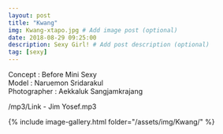 ```yaml
---
layout: post
title: "Kwang"
img: Kwang-xtapo.jpg # Add image post (optional)
date: 2018-08-29 09:25:00
description: Sexy Girl! # Add post description (optional)
tag: [sexy]
---
```

Concept : Before Mini Sexy  
Model : Naruemon Sridarakul  
Photographer : Aekkaluk Sangjamkrajang     

/mp3/Link - Jim Yosef.mp3

{% include image-gallery.html folder="/assets/img/Kwang/" %}
